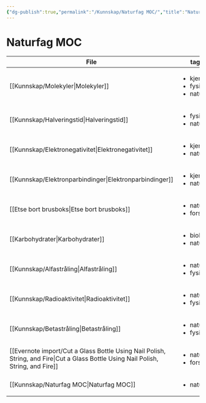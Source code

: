 ```yaml
---
{"dg-publish":true,"permalink":"/Kunnskap/Naturfag MOC/","title":"Naturfag MOC","tags":["naturfag"]}
---
```



# Naturfag MOC
| File                                                                                                                                  | tags                                                    |
| ------------------------------------------------------------------------------------------------------------------------------------- | ------------------------------------------------------- |
| [[Kunnskap/Molekyler\|Molekyler]]                                                                                                  | <ul><li>kjemi</li><li>fysikk</li><li>naturfag</li></ul> |
| [[Kunnskap/Halveringstid\|Halveringstid]]                                                                                          | <ul><li>fysikk</li><li>naturfag</li></ul>               |
| [[Kunnskap/Elektronegativitet\|Elektronegativitet]]                                                                                | <ul><li>kjemi</li><li>naturfag</li></ul>                |
| [[Kunnskap/Elektronparbindinger\|Elektronparbindinger]]                                                                            | <ul><li>kjemi</li><li>naturfag</li></ul>                |
| [[Etse bort brusboks\|Etse bort brusboks]]                                                                                         | <ul><li>naturfag</li><li>forsøk</li></ul>               |
| [[Karbohydrater\|Karbohydrater]]                                                                                                   | <ul><li>biologi</li><li>naturfag</li></ul>              |
| [[Kunnskap/Alfastråling\|Alfastråling]]                                                                                            | <ul><li>naturfag</li><li>fysikk</li></ul>               |
| [[Kunnskap/Radioaktivitet\|Radioaktivitet]]                                                                                        | <ul><li>naturfag</li><li>fysikk</li></ul>               |
| [[Kunnskap/Betastråling\|Betastråling]]                                                                                            | <ul><li>naturfag</li><li>fysikk</li></ul>               |
| [[Evernote import/Cut a Glass Bottle Using Nail Polish, String, and Fire\|Cut a Glass Bottle Using Nail Polish, String, and Fire]] | <ul><li>naturfag</li><li>forsøk</li></ul>               |
| [[Kunnskap/Naturfag MOC\|Naturfag MOC]]                                                                                            | <ul><li>naturfag</li></ul>                              |

